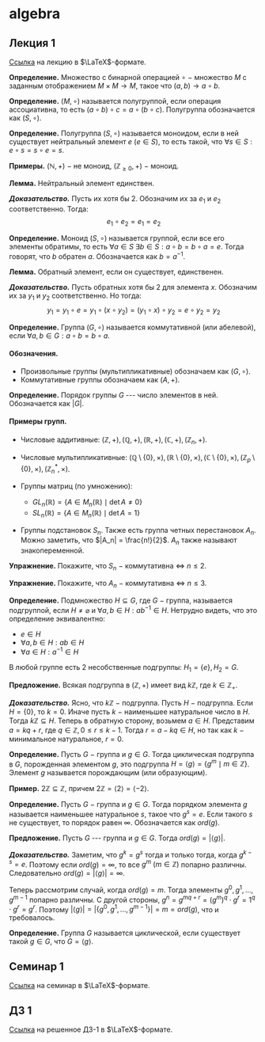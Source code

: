 # **algebra**

## Лекция 1

[Ссылка](./static/algebra_lec1.pdf) на лекцию в $\LaTeX$-формате.

**Определение.** 
Множество с бинарной операцией $\circ$ $-$ множество $M$ с заданным отображением $M \times M \to M$, 
такое что $(a, b) \to a \circ b$.

**Определение.** 
$(M, \circ)$ называется полугруппой, если операция ассоциативна, то есть $(a \circ b) \circ c=a \circ (b \circ c)$. Полугруппа обозначается как $(S, \circ)$.

**Определение.** 
Полугруппа $(S, \circ)$ называется моноидом, если в ней существует нейтральный элемент $e \ (e \in S)$, то есть 
такой, что $\forall s \in S : e \circ s = s \circ e = s$.

**Примеры.** 
$(\mathbb{N}, +)$ $-$ не моноид, $(\mathbb{Z}_{\ge 0}, +)$ $-$ моноид.

**Лемма.** Нейтральный элемент единствен.

***Доказательство.*** Пусть их хотя бы 2. Обозначим их за $e_1$ и $e_2$ соответственно. Тогда:
$$
e_1 \circ e_2 = e_1 = e_2
$$

**Определение.** Моноид $(S, \circ)$ называется группой, если все его элементы обратимы, то есть 
    $\forall a \in S \ \exists b \in S : a \circ b = b \circ a = e$. 
    Тогда говорят, что $b$ обратен $a$. Обозначается как $b=a^{-1}$.

**Лемма.** Обратный элемент, если он существует, единственен.

***Доказательство.*** Пусть обратных хотя бы 2 для элемента $x$. Обозначим их за $y_1$ и $y_2$ соответственно. Но тогда:
$$
y_1 = y_1 \circ e = y_1 \circ (x \circ y_2) = (y_1 \circ x) \circ y_2 = e \circ y_2 = y_2
$$

**Определение.**
Группа $(G, \circ)$ называется коммутативной (или абелевой), если 
    $\forall a, b \in G : a \circ b = b \circ a$.

#### Обозначения.
* Произвольные группы (мультипликативные) обозначаем как $(G, \circ)$.
* Коммутативные группы обозначаем как $(A, +)$.

**Определение.** Порядок группы $G$ --- число элементов в ней. Обозначается как $|G|$.

#### Примеры групп.

* Числовые аддитивные: $(\mathbb{Z}, +), (\mathbb{Q}, +), (\mathbb{R}, +), (\mathbb{C}, +), (\mathbb{Z}_n, +)$.
* Числовые мультипликативные: $(\mathbb{Q} \setminus \{0\}, \times), (\mathbb{R} \setminus \{0\}, \times), (\mathbb{C} \setminus \{0\}, \times), (\mathbb{Z}_p \setminus \{0\}, \times), (\mathbb{Z}_n^*, \times)$.
* Группы матриц (по умножению):

    - $GL_n(\mathbb{R}) = \{A \in M_n(\mathbb{R}) \mid \det A \ne 0\}$ 
    - $SL_n(\mathbb{R}) = \{A \in M_n(\mathbb{R}) \mid \det A = 1\}$ 

* Группы подстановок $S_n$. Также есть группа четных перестановок $A_n$. Можно заметить, что $|A_n| = \frac{n!}{2}$. $A_n$ также называют знакопеременной. 

**Упражнение.** Покажите, что $S_n$ $-$ коммутативна $\Leftrightarrow$ $n \le 2$.

**Упражнение.** Покажите, что $A_n$ $-$ коммутативна $\Leftrightarrow$ $n \le 3$.

**Определение.** Подмножество $H \subseteq G$, где $G$ $-$ группа, называется подгруппой, если 
    $H \ne \varnothing$ и $\forall a, b \in H : ab^{-1} \in H$. 
Нетрудно видеть, что это определение эквивалентно:

* $e \in H$
* $\forall a, b \in H: ab \in H$
* $\forall a \in H : a^{-1} \in H$

В любой группе есть 2 несобственные подгруппы: $H_1 = \{e\}, H_2 = G$.

**Предложение.** Всякая подгруппа в $(\mathbb{Z}, +)$ имеет вид $k \mathbb{Z}$, где $k \in \mathbb{Z}_{+}$.

***Доказательство.*** Ясно, что $k\mathbb{Z}$ $-$ подгруппа. 
    Пусть $H$ $-$ подгруппа. Если $H = \{0\}$, то $k=0$. 
    Иначе пусть $k$ $-$ наименьшее натуральное число в $H$. Тогда $k \mathbb{Z} \subseteq H$. 
    Теперь в обратную сторону, возьмем $a \in H$. Представим $a = kq + r$, где $q \in \mathbb{Z}, 0 \le r \le k-1$. 
    Тогда $r=a - kq \in H$, но так как $k$ $-$ минимальное натуральное, $r=0$. 

**Определение.** Пусть $G$ $-$ группа и $g \in G$. Тогда циклическая подгруппа в $G$, порожденная элементом $g$, это 
    подгруппа $H = \langle g \rangle = \{g^m \mid m \in \mathbb{Z}\}$. 
    Элемент $g$ называется порождающим (или образующим).

**Пример.** $2\mathbb{Z} \subseteq \mathbb{Z}$, причем $2\mathbb{Z} = \langle 2 \rangle = \langle -2 \rangle$.

**Определение.** Пусть $G$ $-$ группа и $g \in G$. Тогда порядком элемента $g$ называется наименьшее натуральное $s$, 
    такое что $g^s = e$. Если такого $s$ не существует, то порядок равен $\infty$. 
    Обозначается как $ord(g)$.

**Предложение.** Пусть $G$ --- группа и $g \in G$. Тогда $ord(g) = |\langle g \rangle|$.

***Доказательство.*** Заметим, что $g^k = g^s$ тогда и только тогда, когда $g^{k-s} = e$.
Поэтому если $ord(g) = \infty$, то все $g^m \ (m \in \mathbb{Z})$ попарно различны. 
Следовательно $ord(g) = |\langle g \rangle| = \infty$.

Теперь рассмотрим случай, когда $ord(g) = m$. 
Тогда элементы $g^0, g^1, \dots, g^{m-1}$ попарно различны. С другой стороны, 
$g^n = g^{mq + r} = (g^m)^q \cdot g^r = 1^q \cdot g^r = g^r$. 
Поэтому $|\langle g \rangle| = |\{g^0, g^1, \dots, g^{m-1}\}| = m = ord(g)$, что и требовалось.

**Определение.** Группа $G$ называется циклической, если существует такой $g \in G$, что $G = \langle g \rangle$.

## Семинар 1

[Ссылка](./static/algebra_sem1.pdf) на семинар в $\LaTeX$-формате.

## ДЗ 1

[Ссылка](./static/algebra_hw1.pdf) на решенное ДЗ-1 в $\LaTeX$-формате.
